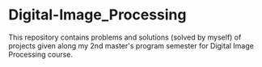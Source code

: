 # Digital-Image_Processing
This repository contains problems and solutions (solved by myself) of projects given along my 2nd master's program semester for Digital Image Processing course.
